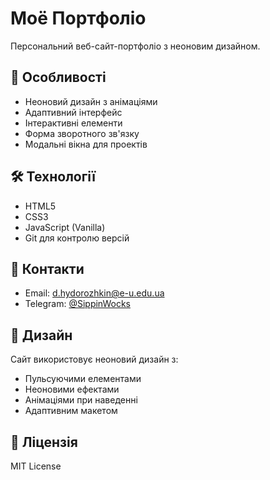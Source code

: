# Моё Портфоліо

Персональний веб-сайт-портфоліо з неоновим дизайном.

## 🚀 Особливості

- Неоновий дизайн з анімаціями
- Адаптивний інтерфейс
- Інтерактивні елементи
- Форма зворотного зв'язку
- Модальні вікна для проектів

## 🛠️ Технології

- HTML5
- CSS3
- JavaScript (Vanilla)
- Git для контролю версій

## 📱 Контакти

- Email: d.hydorozhkin@e-u.edu.ua
- Telegram: [@SippinWocks](https://t.me/SippinWocks)

## 🎨 Дизайн

Сайт використовує неоновий дизайн з:
- Пульсуючими елементами
- Неоновими ефектами
- Анімаціями при наведенні
- Адаптивним макетом

## 📝 Ліцензія

MIT License 